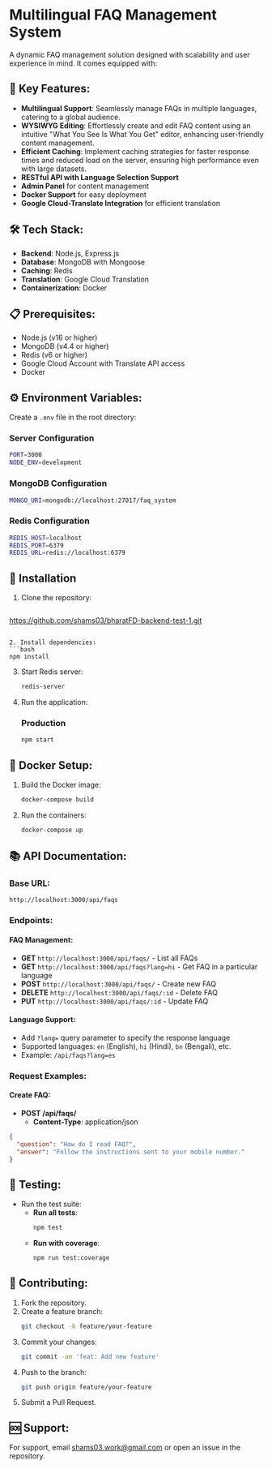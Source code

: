 


# Multilingual FAQ Management System

A dynamic FAQ management solution designed with scalability and user experience in mind. It comes equipped with:

## 🚀 Key Features:
- **Multilingual Support**: Seamlessly manage FAQs in multiple languages, catering to a global audience.
- **WYSIWYG Editing**: Effortlessly create and edit FAQ content using an intuitive "What You See Is What You Get" editor, enhancing user-friendly content management.
- **Efficient Caching**: Implement caching strategies for faster response times and reduced load on the server, ensuring high performance even with large datasets.
- **RESTful API with Language Selection Support**
- **Admin Panel** for content management
- **Docker Support** for easy deployment
- **Google Cloud-Translate Integration** for efficient translation

## 🛠 Tech Stack:
- **Backend**: Node.js, Express.js
- **Database**: MongoDB with Mongoose
- **Caching**: Redis
- **Translation**: Google Cloud Translation
- **Containerization**: Docker

## 📋 Prerequisites:
- Node.js (v16 or higher)
- MongoDB (v4.4 or higher)
- Redis (v6 or higher)
- Google Cloud Account with Translate API access
- Docker

## ⚙️ Environment Variables:
Create a `.env` file in the root directory:

### Server Configuration
```bash
PORT=3000
NODE_ENV=development
```

### MongoDB Configuration
```bash
MONGO_URI=mongodb://localhost:27017/faq_system
```

### Redis Configuration
```bash
REDIS_HOST=localhost
REDIS_PORT=6379
REDIS_URL=redis://localhost:6379
```

## 🔧 Installation

1. Clone the repository:
   ```bash
  https://github.com/shams03/bharatFD-backend-test-1.git
   ```

2. Install dependencies:
   ```bash
   npm install
   ```

3. Start Redis server:
   ```bash
   redis-server
   ```

4. Run the application:

   ### Production
   ```bash
   npm start
   ```

## 🐳 Docker Setup:

1. Build the Docker image:
   ```bash
   docker-compose build
   ```

2. Run the containers:
   ```bash
   docker-compose up
   ```

## 📚 API Documentation:

### Base URL:
```
http://localhost:3000/api/faqs
```

### Endpoints:

#### FAQ Management:
- **GET**    `http://localhost:3000/api/faqs/`              - List all FAQs
- **GET**    `http://localhost:3000/api/faqs?lang=hi`       - Get FAQ in a particular language
- **POST**   `http://localhost:3000/api/faqs/`              - Create new FAQ
- **DELETE** `http://localhost:3000/api/faqs/:id`           - Delete FAQ
- **PUT**    `http://localhost:3000/api/faqs/:id`           - Update FAQ

#### Language Support:
- Add `?lang=` query parameter to specify the response language
- Supported languages: `en` (English), `hi` (Hindi), `bn` (Bengali), etc.
- Example: `/api/faqs?lang=es`

### Request Examples:

#### Create FAQ:
- **POST /api/faqs/**
  - **Content-Type**: application/json

```json
{
  "question": "How do I read FAQ?",
  "answer": "Follow the instructions sent to your mobile number."
}
```

## 🧪 Testing:
- Run the test suite:
  - **Run all tests**:
    ```bash
    npm test
    ```
  - **Run with coverage**:
    ```bash
    npm run test:coverage
    ```

## 🤝 Contributing:
1. Fork the repository.
2. Create a feature branch:
   ```bash
   git checkout -b feature/your-feature
   ```
3. Commit your changes:
   ```bash
   git commit -am 'feat: Add new feature'
   ```
4. Push to the branch:
   ```bash
   git push origin feature/your-feature
   ```
5. Submit a Pull Request.

## 🆘 Support:
For support, email [shams03.work@gmail.com](mailto:shams03.work@gmail.com) or open an issue in the repository.
```
